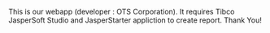 This is our webapp (developer : OTS Corporation).
It requires Tibco JasperSoft Studio and JasperStarter appliction to create report.
Thank You!
